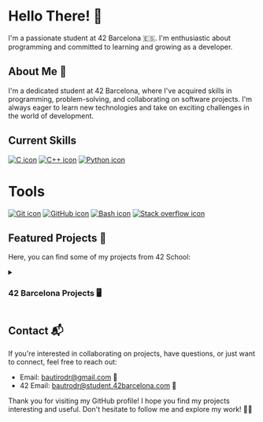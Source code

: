 # Hello There! 👋

I'm a passionate student at 42 Barcelona 🇪🇸. I'm enthusiastic about programming and committed to learning and growing as a developer.

## About Me 🚀

I'm a dedicated student at 42 Barcelona, where I've acquired skills in programming, problem-solving, and collaborating on software projects. I'm always eager to learn new technologies and take on exciting challenges in the world of development.

## Current Skills

[![C icon](https://skillicons.dev/icons?i=c)](https://skillicons.dev)
[![C++ icon](https://skillicons.dev/icons?i=cpp)](https://skillicons.dev)
[![Python icon](https://skillicons.dev/icons?i=python)](https://skillicons.dev)

# Tools

[![Git icon](https://skillicons.dev/icons?i=git)](https://skillicons.dev)
[![GitHub icon](https://skillicons.dev/icons?i=github)](https://skillicons.dev)
[![Bash icon](https://skillicons.dev/icons?i=bash)](https://skillicons.dev)
[![Stack overflow icon](https://skillicons.dev/icons?i=stackoverflow)](https://skillicons.dev)

## Featured Projects 🌟

Here, you can find some of my projects from 42 School:

 <details>
  
  <summary><h3>42 Barcelona Projects 🖥 </h3></summary>
  
  <h3> 📂 &nbsp; &nbsp; &nbsp; &nbsp; &nbsp; &nbsp; &nbsp; &nbsp; [Cursus 🚧](https://github.com/TuTaRdrgZ/42-Cursus)</h3>
  [libft](https://github.com/TuTaRdrgZ/42-Cursus/libft)
  [ft_printf](https://github.com/TuTaRdrgZ/42-Cursus/ft_printf)
  [get_next_line](https://github.com/TuTaRdrgZ/42-Cursus/get_next_line)

  <h3> 📂 &nbsp; &nbsp; &nbsp; &nbsp; &nbsp; &nbsp; &nbsp; &nbsp;
       <a href="https://github.com/TuTaRdrgZ/C-reloaded">
              C Reloaded 🔃
       </a>
  </h3>
  
  <h3> 📂 &nbsp; &nbsp; &nbsp; &nbsp; &nbsp; &nbsp; &nbsp; &nbsp;
       <a href="https://github.com/TuTaRdrgZ/42piscine">
              Piscine 🏊‍♂️
       </a>
  </h3>
  
</details>

## Contact 📬

If you're interested in collaborating on projects, have questions, or just want to connect, feel free to reach out:

- Email: [bautirodr@gmail.com](mailto:bautirodri@gmail.com) 📧
- 42 Email: [bautrodr@student.42barcelona.com](mailto:bautrodr@student.42barcelona.com) 📧

Thank you for visiting my GitHub profile! I hope you find my projects interesting and useful. Don't hesitate to follow me and explore my work! 🚀✨
